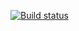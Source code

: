 [![Build status](https://ci.appveyor.com/api/projects/status/u1b4t7p4vnwwauc4?svg=true)](https://ci.appveyor.com/project/A1lx/ahj-testing)